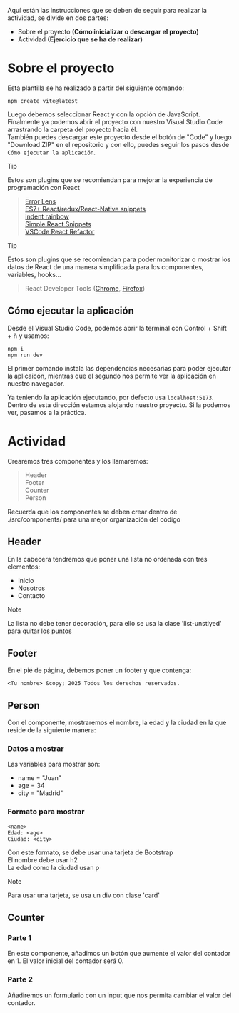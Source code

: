 Aquí están las instrucciones que se deben de seguir para realizar la actividad, se divide en dos partes:
- Sobre el proyecto **(Cómo inicializar o descargar el proyecto)**
- Actividad **(Ejercicio que se ha de realizar)**

# Sobre el proyecto

Esta plantilla se ha realizado a partir del siguiente comando:

```
npm create vite@latest
```

Luego debemos seleccionar React y con la opción de JavaScript. Finalmente ya podemos abrir el proyecto con nuestro Visual Studio Code arrastrando la carpeta del proyecto hacia él.</br>
También puedes descargar este proyecto desde el botón de "Code" y luego "Download ZIP" en el repositorio y con ello, puedes seguir los pasos desde  `Cómo ejecutar la aplicación`.

> [!TIP]
> Estos son plugins que se recomiendan para mejorar la experiencia de programación con React

> [Error Lens](https://marketplace.visualstudio.com/items?itemName=usernamehw.errorlens)</br>
>[ES7+ React/redux/React-Native snippets](https://marketplace.visualstudio.com/items?itemName=dsznajder.es7-react-js-snippets)</br>
> [indent rainbow](https://marketplace.visualstudio.com/items?itemName=oderwat.indent-rainbow)</br>
> [Simple React Snippets](https://marketplace.visualstudio.com/items?itemName=burkeholland.simple-react-snippets)</br>
> [VSCode React Refactor](https://marketplace.visualstudio.com/items?itemName=planbcoding.vscode-react-refactor)

> [!TIP]
> Estos son plugins que se recomiendan para poder monitorizar o mostrar los datos de React de una manera simplificada para los componentes, variables, hooks...

> React Developer Tools ([Chrome](https://chromewebstore.google.com/detail/react-developer-tools/fmkadmapgofadopljbjfkapdkoienihi?hl=es), [Firefox](https://addons.mozilla.org/es-ES/firefox/addon/react-devtools/?utm_source=addons.mozilla.org&utm_medium=referral&utm_content=search))

## Cómo ejecutar la aplicación

Desde el Visual Studio Code, podemos abrir la terminal con Control + Shift + ñ y usamos:

```
npm i
npm run dev
```

El primer comando instala las dependencias necesarias para poder ejecutar la aplicaicón, mientras que el segundo nos permite ver la aplicación en nuestro navegador.

Ya teniendo la aplicación ejecutando, por defecto usa `localhost:5173`.</br>
Dentro de esta dirección estamos alojando nuestro proyecto. Si la podemos ver, pasamos a la práctica.

# Actividad
Crearemos tres componentes y los llamaremos:
> Header</br>
> Footer</br>
> Counter</br>
> Person

Recuerda que los componentes se deben crear dentro de ./src/components/ para una mejor organización del código

## Header
En la cabecera tendremos que poner una lista no ordenada con tres elementos:
- Inicio
- Nosotros
- Contacto
> [!NOTE]
> La lista no debe tener decoración, para ello se usa la clase 'list-unstlyed' para quitar los puntos
## Footer
En el pié de página, debemos poner un footer y que contenga:

```
<Tu nombre> &copy; 2025 Todos los derechos reservados.
```

## Person

Con el componente, mostraremos el nombre, la edad y la ciudad en la que reside de la siguiente manera:

### Datos a mostrar
Las variables para mostrar son:
- name = "Juan"
- age = 34
- city = "Madrid"

### Formato para mostrar
```
<name>
Edad: <age>
Ciudad: <city>
```
Con este formato, se debe usar una tarjeta de Bootstrap</br>
El nombre debe usar h2</br>
La edad como la ciudad usan p
> [!NOTE]
> Para usar una tarjeta, se usa un div con clase 'card'

## Counter
### Parte 1
En este componente, añadimos un botón que aumente el valor del contador en 1.
El valor inicial del contador será 0.

### Parte 2
Añadiremos un formulario con un input que nos permita cambiar el valor del contador.